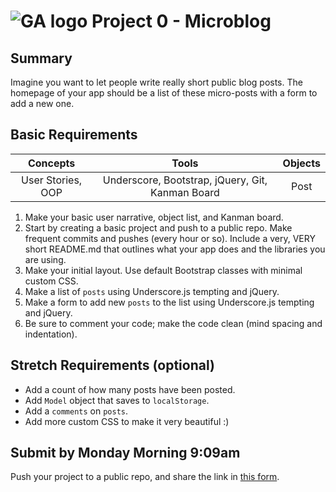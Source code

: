 # ![GA logo](https://ga-dash.s3.amazonaws.com/production/assets/logo-9f88ae6c9c3871690e33280fcf557f33.png) Project 0 - Microblog

## Summary

Imagine you want to let people write really short public blog posts. The homepage of your app should be a list of these micro-posts with a form to add a new one.

## Basic Requirements

| Concepts | Tools | Objects |
| :------: | :---: | :-----: |
| User Stories, OOP | Underscore, Bootstrap, jQuery, Git, Kanman Board | Post |

1. Make your basic user narrative, object list, and Kanman board.
2. Start by creating a basic project and push to a public repo. Make frequent commits and pushes (every hour or so). Include a very, VERY short README.md that outlines what your app does and the libraries you are using.
3. Make your initial layout. Use default Bootstrap classes with minimal custom CSS.
4. Make a list of `posts` using Underscore.js tempting and jQuery.
5. Make a form to add new `posts` to the list using Underscore.js tempting and jQuery.
6. Be sure to comment your code; make the code clean (mind spacing and indentation).

## Stretch Requirements (optional)

* Add a count of how many posts have been posted.
* Add `Model` object that saves to `localStorage`.
* Add a `comments` on `posts`.
* Add more custom CSS to make it very beautiful :)

## Submit by Monday Morning 9:09am

Push your project to a public repo, and share the link in [this form](https://docs.google.com/a/generalassemb.ly/forms/d/14rNXnDaq5X5Rvda-1BRZCl9YmkOoZzf7oxGBEZG_YJE/viewform).
